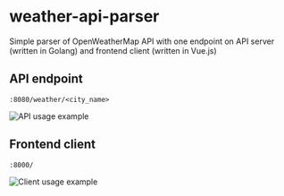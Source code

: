 # weather-api-parser
Simple parser of OpenWeatherMap API with one endpoint on API server (written in Golang) and frontend client (written in Vue.js)

## API endpoint

```:8080/weather/<city_name>```

![API usage example](screenshots/Снимок%20экрана%202021-07-27%20в%2021.45.34.png)

## Frontend client

```:8000/```

![Client usage example](screenshots/Снимок%20экрана%202021-07-27%20в%2021.19.52.png)
